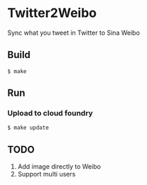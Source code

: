 # Twitter2Weibo

Sync what you tweet in Twitter to Sina Weibo

## Build

    $ make

## Run

### Upload to cloud foundry

    $ make update

## TODO

1. Add image directly to Weibo
2. Support multi users

